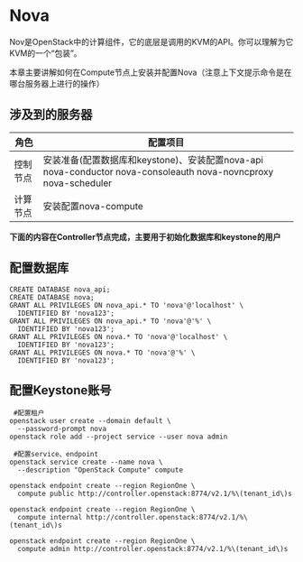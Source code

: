 # Nova

Nov是OpenStack中的计算组件，它的底层是调用的KVM的API。你可以理解为它KVM的一个“包装”。

本章主要讲解如何在Compute节点上安装并配置Nova（注意上下文提示命令是在哪台服务器上进行的操作）

## 涉及到的服务器
角色 |配置项目
---|---
控制节点|安装准备(配置数据库和keystone)、安装配置nova-api nova-conductor nova-consoleauth nova-novncproxy nova-scheduler
计算节点|安装配置nova-compute

**下面的内容在Controller节点完成，主要用于初始化数据库和keystone的用户**

## 配置数据库
```
CREATE DATABASE nova_api;
CREATE DATABASE nova;
GRANT ALL PRIVILEGES ON nova_api.* TO 'nova'@'localhost' \
  IDENTIFIED BY 'nova123';
GRANT ALL PRIVILEGES ON nova_api.* TO 'nova'@'%' \
  IDENTIFIED BY 'nova123';
GRANT ALL PRIVILEGES ON nova.* TO 'nova'@'localhost' \
  IDENTIFIED BY 'nova123';
GRANT ALL PRIVILEGES ON nova.* TO 'nova'@'%' \
  IDENTIFIED BY 'nova123';
```
## 配置Keystone账号
```
 #配置租户
openstack user create --domain default \
  --password-prompt nova
openstack role add --project service --user nova admin
 
 #配置service、endpoint
openstack service create --name nova \
  --description "OpenStack Compute" compute
 
openstack endpoint create --region RegionOne \
  compute public http://controller.openstack:8774/v2.1/%\(tenant_id\)s
  
openstack endpoint create --region RegionOne \
  compute internal http://controller.openstack:8774/v2.1/%\(tenant_id\)s

openstack endpoint create --region RegionOne \
  compute admin http://controller.openstack:8774/v2.1/%\(tenant_id\)s
```